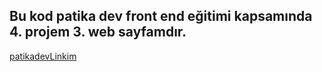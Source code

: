 ## Bu kod patika dev front end eğitimi kapsamında 4. projem 3. web sayfamdır.
[patikadevLinkim](https://app.patika.dev/brkdrc)
